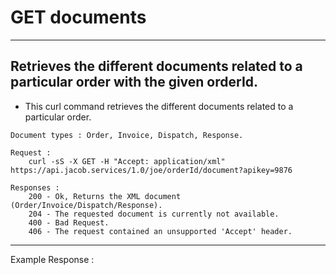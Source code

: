 # GET documents

---
Retrieves the different documents related to a particular order with the given orderId.
---

* This curl command retrieves the different documents related to a particular order.

```
Document types : Order, Invoice, Dispatch, Response.

Request :
    curl -sS -X GET -H "Accept: application/xml" https://api.jacob.services/1.0/joe/orderId/document?apikey=9876

```

``` 
Responses :
    200 - Ok, Returns the XML document (Order/Invoice/Dispatch/Response).
    204 - The requested document is currently not available.
    400 - Bad Request.
    406 - The request contained an unsupported 'Accept' header.
```
--------------------------------------------------------------------------------------
Example Response : 